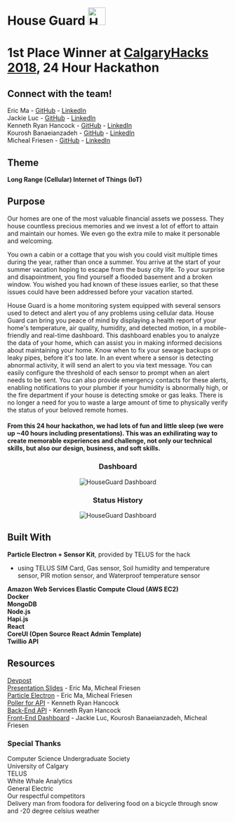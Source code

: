 # House Guard <img src="https://github.com/jackieluc/HouseGuard/blob/master/public/img/logo.png" width="40" style="padding: 0" title="HouseGuard Logo">

# 1st Place Winner at [CalgaryHacks 2018](https://calgaryhacks-2018.devpost.com/), 24 Hour Hackathon

## Connect with the team!
Eric Ma - [GitHub](https://github.com/ericsiyuanma) - [LinkedIn](https://www.linkedin.com/in/eric-ma-221a7b112/)</br>
Jackie Luc - [GitHub](https://github.com/jackieluc) - [LinkedIn](https://www.linkedin.com/in/jackieluc/)</br>
Kenneth Ryan Hancock - [GitHub](https://github.com/krhancoc) - [LinkedIn](https://www.linkedin.com/in/krhancoc/)</br>
Kourosh Banaeianzadeh - [GitHub](https://github.com/MikenIke135) - [LinkedIn](https://www.linkedin.com/in/kourosh-banaeianzadeh-95899412a/)</br>
Micheal Friesen - [GitHub](https://github.com/MikenIke135) - [LinkedIn](https://www.linkedin.com/in/micheal-friesen/)</br>

## Theme
**Long Range (Cellular) Internet of Things (IoT)**

## Purpose
Our homes are one of the most valuable financial assets we possess. They house countless precious memories and we invest a lot of effort to attain and maintain our homes. We even go the extra mile to make it personable and welcoming. 

You own a cabin or a cottage that you wish you could visit multiple times during the year, rather than once a summer. You arrive at the start of your summer vacation hoping to escape from the busy city life. To your surprise and disapointment, you find yourself a flooded basement and a broken window. You wished you had known of these issues earlier, so that these issues could have been addressed before your vacation started. 

House Guard is a home monitoring system equipped with several sensors used to detect and alert you of any problems using cellular data. House Guard can bring you peace of mind by displaying a health report of your home's temperature, air quality, humidity, and detected motion, in a mobile-friendly and real-time dashboard. This dashboard enables you to analyze the data of your home, which can assist you in making informed decisions about maintaining your home. Know when to fix your sewage backups or leaky pipes, before it's too late. In an event where a sensor is detecting abnormal activity, it will send an alert to you via text message. You can easily configure the threshold of each sensor to prompt when an alert needs to be sent. You can also provide emergency contacts for these alerts, enabling notifications to your plumber if your humidity is abnormally high, or the fire department if your house is detecting smoke or gas leaks. There is no longer a need for you to waste a large amount of time to physically verify the status of your beloved remote homes.

#### From this 24 hour hackathon, we had lots of fun and little sleep (we were up ~40 hours including presentations). This was an exhilirating way to create memorable experiences and challenge, not only our technical skills, but also our design, business, and soft skills.

<h3 align="center">Dashboard</h3>
<p align="center">
  <img src="https://github.com/jackieluc/HouseGuard/blob/master/public/img/dashboard.png" title="HouseGuard Dashboard">
</p>

<h3 align="center">Status History</h3>
<p align="center">
  <img src="https://github.com/jackieluc/HouseGuard/blob/master/public/img/status-history.png" title="HouseGuard Dashboard">
</p>

## Built With
**Particle Electron + Sensor Kit**, provided by TELUS for the hack
- using TELUS SIM Card, Gas sensor, Soil humidity and temperature sensor, PIR motion sensor, and Waterproof temperature sensor

**Amazon Web Services Elastic Compute Cloud (AWS EC2)**</br>
**Docker**</br>
**MongoDB**</br>
**Node.js**</br>
**Hapi.js**</br>
**React**</br>
**CoreUI (Open Source React Admin Template)**</br>
**Twillio API**</br>

## Resources
[Devpost](https://devpost.com/software/hackathon2018_particle_code)</br>
[Presentation Slides](https://docs.google.com/presentation/d/1sZKT3lzK22bM52ph5lu6ipJ2u68ow6KTANVOMZ1ntkU/edit?usp=sharing) - Eric Ma, Micheal Friesen</br>
[Particle Electron](https://github.com/MikenIke135/hackathon2018_particle_code) - Eric Ma, Micheal Friesen</br>
[Poller for API](https://github.com/krhancoc/poller) - Kenneth Ryan Hancock</br>
[Back-End API](https://github.com/krhancoc/hackathon-api) - Kenneth Ryan Hancock</br>
[Front-End Dashboard](https://github.com/jackieluc/HouseGuard) - Jackie Luc, Kourosh Banaeianzadeh, Micheal Friesen</br>


### **Special Thanks**
Computer Science Undergraduate Society</br>
University of Calgary</br>
TELUS</br>
White Whale Analytics</br>
General Electric</br>
Our respectful competitors</br>
Delivery man from foodora for delivering food on a bicycle through snow and -20 degree celsius weather</br>
